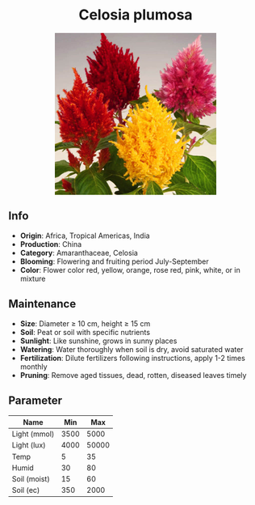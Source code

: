 <h1 align='center'>Celosia plumosa</h1>
<p align="center">
    <img 
        align='center'
        width='320'
        src="../images/celosia plumosa.png" 
        alt='Celosia plumosa' />
</p>

## Info

 - **Origin**: Africa, Tropical Americas, India
 - **Production**: China
 - **Category**: Amaranthaceae, Celosia
 - **Blooming**: Flowering and fruiting period July-September
 - **Color**: Flower color red, yellow, orange, rose red, pink, white, or in mixture

## Maintenance

 - **Size**: Diameter ≥ 10 cm, height ≥ 15 cm
 - **Soil**: Peat or soil with specific nutrients
 - **Sunlight**: Like sunshine, grows in sunny places
 - **Watering**: Water thoroughly when soil is dry, avoid saturated water
 - **Fertilization**: Dilute fertilizers following instructions, apply 1-2 times monthly
 - **Pruning**: Remove aged tissues, dead, rotten, diseased leaves timely

## Parameter

| Name         | Min  | Max   |
|--------------|------|-------|
| Light (mmol) | 3500 | 5000  |
| Light (lux)  | 4000 | 50000 |
| Temp         | 5    | 35    |
| Humid        | 30   | 80    |
| Soil (moist) | 15   | 60    |
| Soil (ec)    | 350  | 2000  |